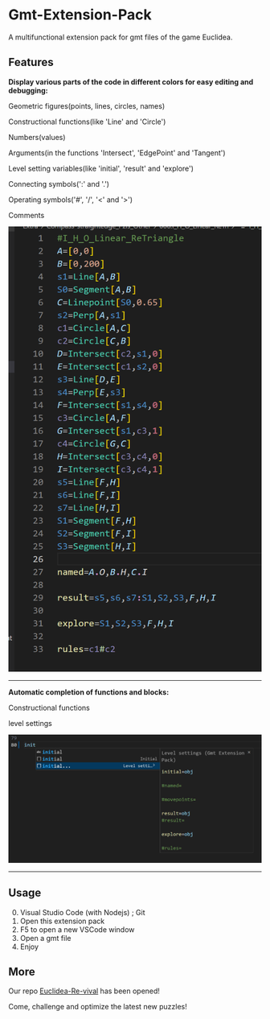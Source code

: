 # Gmt-Extension-Pack

A multifunctional extension pack for gmt files of the game Euclidea.

## Features

**Display various parts of the code in different colors for easy editing and debugging:**

Geometric figures(points, lines, circles, names)

Constructional functions(like 'Line' and 'Circle')

Numbers(values)

Arguments(in the functions 'Intersect', 'EdgePoint' and 'Tangent')

Level setting variables(like 'initial', 'result' and 'explore')

Connecting symbols(':' and '.')

Operating symbols('#', '/', '<' and '>')

Comments

![1713154711709](image/README/syntaxhighlighting.png)

---

**Automatic completion of functions and blocks:**

Constructional functions

level settings

![1713283597070](image/README/intellisence.png)

---

## Usage

0. Visual Studio Code (with Nodejs) ; Git
1. Open this extension pack
2. F5 to open a new VSCode window
3. Open a gmt file
4. Enjoy

## More

Our repo [Euclidea-Re-vival](https://github.com/MT9799/Euclidea-Re-vival) has been opened!

Come, challenge and optimize the latest new puzzles!
